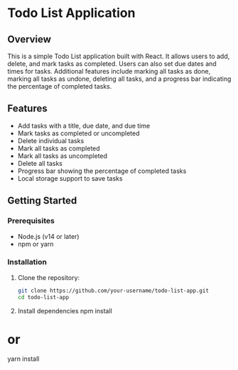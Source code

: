 # Todo List Application

## Overview

This is a simple Todo List application built with React. It allows users to add, delete, and mark tasks as completed. Users can also set due dates and times for tasks. Additional features include marking all tasks as done, marking all tasks as undone, deleting all tasks, and a progress bar indicating the percentage of completed tasks.

## Features

- Add tasks with a title, due date, and due time
- Mark tasks as completed or uncompleted
- Delete individual tasks
- Mark all tasks as completed
- Mark all tasks as uncompleted
- Delete all tasks
- Progress bar showing the percentage of completed tasks
- Local storage support to save tasks

## Getting Started

### Prerequisites

- Node.js (v14 or later)
- npm or yarn

### Installation

1. Clone the repository:

   ```sh
   git clone https://github.com/your-username/todo-list-app.git
   cd todo-list-app

2. Install dependencies
npm install
# or
yarn install



